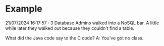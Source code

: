 # Example

<!-- replace-with-date starts -->
21/07/2024 16:17:57 : 3 Database Admins walked into a NoSQL bar. A little while later they walked out because they couldn't find a table.
<!-- replace-with-date ends -->

<!-- replace-with-joke starts -->
What did the Java code say to the C code? A: You've got no class.
<!-- replace-with-joke ends -->